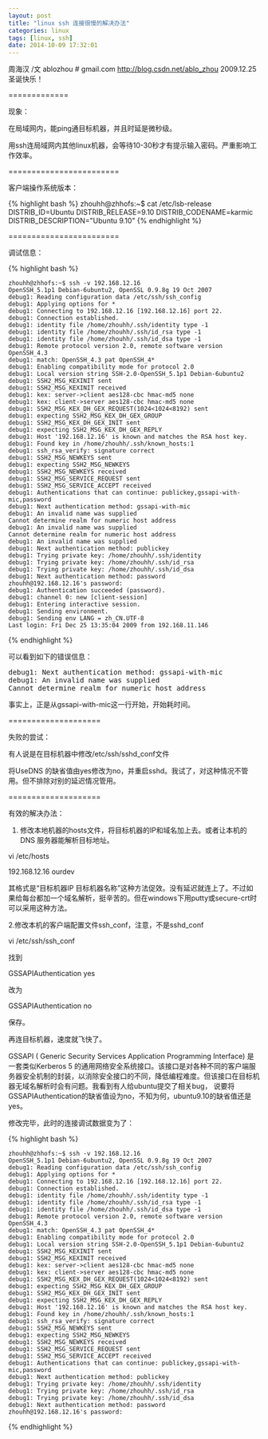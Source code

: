 ```yaml
---
layout: post
title: "linux ssh 连接很慢的解决办法"
categories: linux
tags: [linux, ssh]
date: 2014-10-09 17:32:01
---
```


周海汉 /文
ablozhou # gmail.com
http://blog.csdn.net/ablo_zhou
2009.12.25 圣诞快乐！
 
=============

现象：

在局域网内，能ping通目标机器，并且时延是微秒级。

用ssh连局域网内其他linux机器，会等待10-30秒才有提示输入密码。严重影响工作效率。

 

========================

客户端操作系统版本：

{% highlight bash %}
zhouhh@zhhofs:~$ cat /etc/lsb-release
DISTRIB_ID=Ubuntu
DISTRIB_RELEASE=9.10
DISTRIB_CODENAME=karmic
DISTRIB_DESCRIPTION="Ubuntu 9.10"
{% endhighlight %}

 

========================

调试信息：

{% highlight bash %}

    zhouhh@zhhofs:~$ ssh -v 192.168.12.16  
    OpenSSH_5.1p1 Debian-6ubuntu2, OpenSSL 0.9.8g 19 Oct 2007  
    debug1: Reading configuration data /etc/ssh/ssh_config  
    debug1: Applying options for *  
    debug1: Connecting to 192.168.12.16 [192.168.12.16] port 22.  
    debug1: Connection established.  
    debug1: identity file /home/zhouhh/.ssh/identity type -1  
    debug1: identity file /home/zhouhh/.ssh/id_rsa type -1  
    debug1: identity file /home/zhouhh/.ssh/id_dsa type -1  
    debug1: Remote protocol version 2.0, remote software version OpenSSH_4.3  
    debug1: match: OpenSSH_4.3 pat OpenSSH_4*  
    debug1: Enabling compatibility mode for protocol 2.0  
    debug1: Local version string SSH-2.0-OpenSSH_5.1p1 Debian-6ubuntu2  
    debug1: SSH2_MSG_KEXINIT sent  
    debug1: SSH2_MSG_KEXINIT received  
    debug1: kex: server->client aes128-cbc hmac-md5 none  
    debug1: kex: client->server aes128-cbc hmac-md5 none  
    debug1: SSH2_MSG_KEX_DH_GEX_REQUEST(1024<1024<8192) sent  
    debug1: expecting SSH2_MSG_KEX_DH_GEX_GROUP  
    debug1: SSH2_MSG_KEX_DH_GEX_INIT sent  
    debug1: expecting SSH2_MSG_KEX_DH_GEX_REPLY  
    debug1: Host '192.168.12.16' is known and matches the RSA host key.  
    debug1: Found key in /home/zhouhh/.ssh/known_hosts:1  
    debug1: ssh_rsa_verify: signature correct  
    debug1: SSH2_MSG_NEWKEYS sent  
    debug1: expecting SSH2_MSG_NEWKEYS  
    debug1: SSH2_MSG_NEWKEYS received  
    debug1: SSH2_MSG_SERVICE_REQUEST sent  
    debug1: SSH2_MSG_SERVICE_ACCEPT received  
    debug1: Authentications that can continue: publickey,gssapi-with-mic,password  
    debug1: Next authentication method: gssapi-with-mic  
    debug1: An invalid name was supplied  
    Cannot determine realm for numeric host address  
    debug1: An invalid name was supplied  
    Cannot determine realm for numeric host address  
    debug1: An invalid name was supplied  
    debug1: Next authentication method: publickey  
    debug1: Trying private key: /home/zhouhh/.ssh/identity  
    debug1: Trying private key: /home/zhouhh/.ssh/id_rsa  
    debug1: Trying private key: /home/zhouhh/.ssh/id_dsa  
    debug1: Next authentication method: password  
    zhouhh@192.168.12.16's password:   
    debug1: Authentication succeeded (password).  
    debug1: channel 0: new [client-session]  
    debug1: Entering interactive session.  
    debug1: Sending environment.  
    debug1: Sending env LANG = zh_CN.UTF-8  
    Last login: Fri Dec 25 13:35:04 2009 from 192.168.11.146  
{% endhighlight %}

 

可以看到如下的错误信息：

<pre>
debug1: Next authentication method: gssapi-with-mic
debug1: An invalid name was supplied
Cannot determine realm for numeric host address
</pre>

 

事实上，正是从gssapi-with-mic这一行开始，开始耗时间。

 

====================

失败的尝试：


有人说是在目标机器中修改/etc/ssh/sshd_conf文件

将UseDNS 的缺省值由yes修改为no，并重启sshd。我试了，对这种情况不管用。但不排除对别的延迟情况管用。

 

====================

有效的解决办法：

1. 修改本地机器的hosts文件，将目标机器的IP和域名加上去。或者让本机的DNS 服务器能解析目标地址。

vi /etc/hosts

 

192.168.12.16  ourdev

 

其格式是“目标机器IP 目标机器名称”这种方法促效。没有延迟就连上了。不过如果给每台都加一个域名解析，挺辛苦的。但在windows下用putty或secure-crt时可以采用这种方法。

 

2.修改本机的客户端配置文件ssh_conf，注意，不是sshd_conf

vi /etc/ssh/ssh_conf

 

找到

GSSAPIAuthentication yes

改为

GSSAPIAuthentication no

保存。

 

再连目标机器，速度就飞快了。

GSSAPI ( Generic Security Services Application Programming Interface) 是一套类似Kerberos 5 的通用网络安全系统接口。该接口是对各种不同的客户端服务器安全机制的封装，以消除安全接口的不同，降低编程难度。但该接口在目标机器无域名解析时会有问题。我看到有人给ubuntu提交了相关bug， 说要将GSSAPIAuthentication的缺省值设为no，不知为何，ubuntu9.10的缺省值还是yes。

 

修改完毕，此时的连接调试数据变为了：

{% highlight bash %}

    zhouhh@zhhofs:~$ ssh -v 192.168.12.16  
    OpenSSH_5.1p1 Debian-6ubuntu2, OpenSSL 0.9.8g 19 Oct 2007  
    debug1: Reading configuration data /etc/ssh/ssh_config  
    debug1: Applying options for *  
    debug1: Connecting to 192.168.12.16 [192.168.12.16] port 22.  
    debug1: Connection established.  
    debug1: identity file /home/zhouhh/.ssh/identity type -1  
    debug1: identity file /home/zhouhh/.ssh/id_rsa type -1  
    debug1: identity file /home/zhouhh/.ssh/id_dsa type -1  
    debug1: Remote protocol version 2.0, remote software version OpenSSH_4.3  
    debug1: match: OpenSSH_4.3 pat OpenSSH_4*  
    debug1: Enabling compatibility mode for protocol 2.0  
    debug1: Local version string SSH-2.0-OpenSSH_5.1p1 Debian-6ubuntu2  
    debug1: SSH2_MSG_KEXINIT sent  
    debug1: SSH2_MSG_KEXINIT received  
    debug1: kex: server->client aes128-cbc hmac-md5 none  
    debug1: kex: client->server aes128-cbc hmac-md5 none  
    debug1: SSH2_MSG_KEX_DH_GEX_REQUEST(1024<1024<8192) sent  
    debug1: expecting SSH2_MSG_KEX_DH_GEX_GROUP  
    debug1: SSH2_MSG_KEX_DH_GEX_INIT sent  
    debug1: expecting SSH2_MSG_KEX_DH_GEX_REPLY  
    debug1: Host '192.168.12.16' is known and matches the RSA host key.  
    debug1: Found key in /home/zhouhh/.ssh/known_hosts:1  
    debug1: ssh_rsa_verify: signature correct  
    debug1: SSH2_MSG_NEWKEYS sent  
    debug1: expecting SSH2_MSG_NEWKEYS  
    debug1: SSH2_MSG_NEWKEYS received  
    debug1: SSH2_MSG_SERVICE_REQUEST sent  
    debug1: SSH2_MSG_SERVICE_ACCEPT received  
    debug1: Authentications that can continue: publickey,gssapi-with-mic,password  
    debug1: Next authentication method: publickey  
    debug1: Trying private key: /home/zhouhh/.ssh/identity  
    debug1: Trying private key: /home/zhouhh/.ssh/id_rsa  
    debug1: Trying private key: /home/zhouhh/.ssh/id_dsa  
    debug1: Next authentication method: password  
    zhouhh@192.168.12.16's password:   
{% endhighlight %}

 

